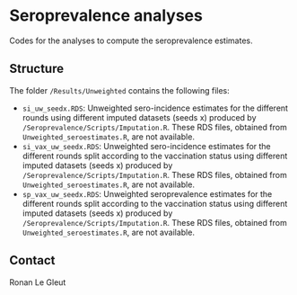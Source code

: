 # Seroprevalence analyses

Codes for the analyses to compute the seroprevalence estimates. 

## Structure

The folder `/Results/Unweighted` contains the following files:

* `si_uw_seedx.RDS`: Unweighted sero-incidence estimates for the different rounds using different imputed datasets (seeds x) produced by `/Seroprevalence/Scripts/Imputation.R`. These RDS files, obtained from `Unweighted_seroestimates.R`, are not available.
* `si_vax_uw_seedx.RDS`: Unweighted sero-incidence estimates for the different rounds split according to the vaccination status using different imputed datasets (seeds x) produced by `/Seroprevalence/Scripts/Imputation.R`. These RDS files, obtained from `Unweighted_seroestimates.R`, are not available.
* `sp_vax_uw_seedx.RDS`: Unweighted seroprevalence estimates for the different rounds split according to the vaccination status using different imputed datasets (seeds x) produced by `/Seroprevalence/Scripts/Imputation.R`. These RDS files, obtained from `Unweighted_seroestimates.R`, are not available.

## Contact

Ronan Le Gleut

